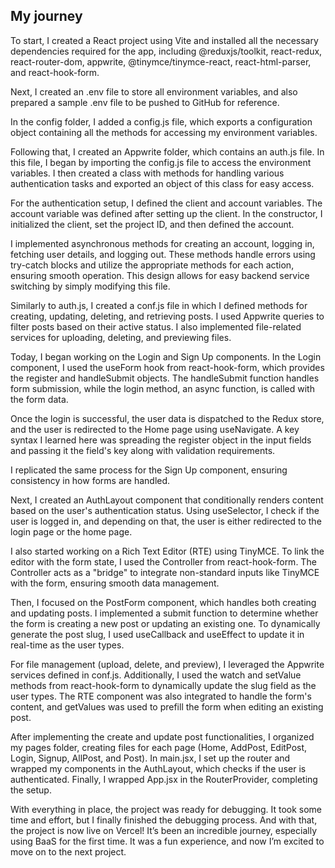 ## My journey 

To start, I created a React project using Vite and installed all the necessary dependencies required for the app, including @reduxjs/toolkit, react-redux, react-router-dom, appwrite, @tinymce/tinymce-react, react-html-parser, and react-hook-form.

Next, I created an .env file to store all environment variables, and also prepared a sample .env file to be pushed to GitHub for reference.

In the config folder, I added a config.js file, which exports a configuration object containing all the methods for accessing my environment variables.

Following that, I created an Appwrite folder, which contains an auth.js file. In this file, I began by importing the config.js file to access the environment variables. I then created a class with methods for handling various authentication tasks and exported an object of this class for easy access.

For the authentication setup, I defined the client and account variables. The account variable was defined after setting up the client. In the constructor, I initialized the client, set the project ID, and then defined the account.

I implemented asynchronous methods for creating an account, logging in, fetching user details, and logging out. These methods handle errors using try-catch blocks and utilize the appropriate methods for each action, ensuring smooth operation. This design allows for easy backend service switching by simply modifying this file.

Similarly to auth.js, I created a conf.js file in which I defined methods for creating, updating, deleting, and retrieving posts. I used Appwrite queries to filter posts based on their active status. I also implemented file-related services for uploading, deleting, and previewing files.

Today, I began working on the Login and Sign Up components. In the Login component, I used the useForm hook from react-hook-form, which provides the register and handleSubmit objects. The handleSubmit function handles form submission, while the login method, an async function, is called with the form data.

Once the login is successful, the user data is dispatched to the Redux store, and the user is redirected to the Home page using useNavigate. A key syntax I learned here was spreading the register object in the input fields and passing it the field's key along with validation requirements.

I replicated the same process for the Sign Up component, ensuring consistency in how forms are handled.

Next, I created an AuthLayout component that conditionally renders content based on the user's authentication status. Using useSelector, I check if the user is logged in, and depending on that, the user is either redirected to the login page or the home page.

I also started working on a Rich Text Editor (RTE) using TinyMCE. To link the editor with the form state, I used the Controller from react-hook-form. The Controller acts as a "bridge" to integrate non-standard inputs like TinyMCE with the form, ensuring smooth data management.

Then, I focused on the PostForm component, which handles both creating and updating posts. I implemented a submit function to determine whether the form is creating a new post or updating an existing one. To dynamically generate the post slug, I used useCallback and useEffect to update it in real-time as the user types.

For file management (upload, delete, and preview), I leveraged the Appwrite services defined in conf.js. Additionally, I used the watch and setValue methods from react-hook-form to dynamically update the slug field as the user types. The RTE component was also integrated to handle the form's content, and getValues was used to prefill the form when editing an existing post.

After implementing the create and update post functionalities, I organized my pages folder, creating files for each page (Home, AddPost, EditPost, Login, Signup, AllPost, and Post). In main.jsx, I set up the router and wrapped my components in the AuthLayout, which checks if the user is authenticated. Finally, I wrapped App.jsx in the RouterProvider, completing the setup.

With everything in place, the project was ready for debugging. It took some time and effort, but I finally finished the debugging process. And with that, the project is now live on Vercel! It’s been an incredible journey, especially using BaaS for the first time. It was a fun experience, and now I’m excited to move on to the next project.